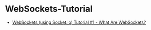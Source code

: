 # WebSockets-Tutorial
- [WebSockets (using Socket.io) Tutorial #1 - What Are WebSockets?](https://www.youtube.com/watch?v=vQjiN8Qgs3c)
